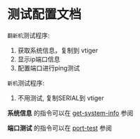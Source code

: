 # 测试配置文档
`翻新机`测试程序:  
1. 获取系统信息，复制到 vtiger 
2. 显示ip端口信息 
3. 配置端口进行ping测试
  
`新机`测试程序:  
1. 不用测试, 复制SERIAL到 vtiger
  
**系统信息** 的指令可以在 [get-system-info](https://github.com/support-davistek/testing-config-cn/tree/main/get-system-info) 参阅  
  
**端口测试** 的指令可以在 [port-test](https://github.com/support-davistek/testing-config-cn/tree/main/port-test) 参阅  
  


